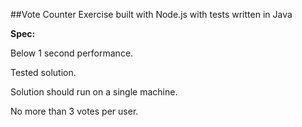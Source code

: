 ##Vote Counter Exercise built with Node.js with tests written in Java

**Spec:**

Below 1 second performance.

Tested solution.

Solution should run on a single machine.

No more than 3 votes per user.
